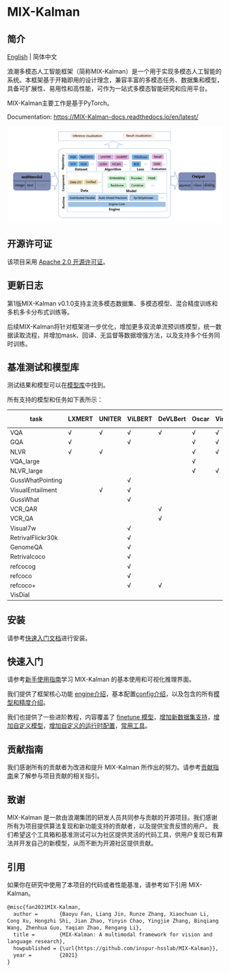 # MIX-Kalman

## 简介

[English](readme.md) | 简体中文

浪潮多模态人工智能框架（简称MIX-Kalman）是一个用于实现多模态人工智能的系统。本框架基于开箱即用的设计理念，兼容丰富的多模态任务、数据集和模型，具备可扩展性、易用性和高性能，可作为一站式多模态智能研究和应用平台。

MIX-Kalman主要工作是基于PyTorch。

Documentation: https://MIX-Kalman-docs.readthedocs.io/en/latest/

![demo_image](resources/0.png)

## 开源许可证

该项目采用 [Apache 2.0 开源许可证](LICENSE)。

## 更新日志

第1版MIX-Kalman v0.1.0支持主流多模态数据集、多模态模型、混合精度训练和多机多卡分布式训练等。

后续MIX-Kalman将针对框架进一步优化，增加更多双流单流预训练模型，统一数据读取流程，并增加mask、回译、无监督等数据增强方法，以及支持多个任务同时训练。

## 基准测试和模型库

测试结果和模型可以在[模型库](docs/getstart/model_zoo.md)中找到。

所有支持的模型和任务如下表所示：

| task              | LXMERT | UNITER | ViLBERT | DeVLBert | Oscar | VinVL | MCAN | LCGN | HGL  | R2C  | VisDial-BERT |
| ----------------- | ------ | ------ | ------- | -------- | ----- | ----- | ---- | ---- | ---- | ---- | ------------ |
| VQA               | √      | √      | √       | √        | √     | √     | √    |      |      |      |              |
| GQA               | √      |        | √       |          | √     | √     |      | √    |      |      |              |
| NLVR              | √      | √      |         |          | √     | √     |      |      |      |      |              |
| VQA_large         |        |        |         |          | √     |       |      |      |      |      |              |
| NLVR_large        |        |        |         |          | √     | √     |      |      |      |      |              |
| GussWhatPointing  |        |        | √       |          |       |       |      |      |      |      |              |
| VisualEntailment  |        | √      | √       |          |       |       |      |      |      |      |              |
| GussWhat          |        |        | √       |          |       |       |      |      |      |      |              |
| VCR_QAR           |        |        |         | √        |       |       |      |      | √    | √    |              |
| VCR_QA            |        |        |         | √        |       |       |      |      | √    | √    |              |
| Visual7w          |        |        | √       |          |       |       |      |      |      |      |              |
| RetrivalFlickr30k |        |        | √       |          |       |       |      |      |      |      |              |
| GenomeQA          |        |        | √       |          |       |       |      |      |      |      |              |
| Retrivalcoco      |        |        | √       |          |       |       |      |      |      |      |              |
| refcocog          |        |        | √       |          |       |       |      |      |      |      |              |
| refcoco           |        |        | √       |          |       |       |      |      |      |      |              |
| refcoco+          |        |        | √       | √        |       |       |      |      |      |      |              |
| VisDial           |        |        |         |          |       |       |      |      |      |      | √            |

## 安装

请参考[快速入门文档](docs/getstart/get_started.md)进行安装。

## 快速入门

请参考[新手使用指南](docs/Quickrun/1_exist_data_model.md)学习 MIX-Kalman 的基本使用和可视化推理界面。

我们提供了框架核心功能 [engine介绍](docs/tutorials/Tutorial-engine.md)，基本配置[config介绍](docs/tutorials/Tutorial1-config.md)，以及包含的所有[模型和精度介绍](docs/getstart/model_zoo.md)。

我们也提供了一些进阶教程，内容覆盖了 [finetune 模型](docs/tutorials/Tutorial6-finetune.md)，[增加新数据集支持](docs/tutorials/Tutorial2-customize_dataset.md)，[增加自定义模型](docs/tutorials/Tutorial3-customize_models.md)，[增加自定义的运行时配置](docs/tutorials/Tutorial4-customize_Schedule_and_Runtime_Settings.md)，[常用工具](docs/log_visualization.md)。

## 贡献指南

我们感谢所有的贡献者为改进和提升 MIX-Kalman 所作出的努力。请参考[贡献指南](CONTRIBUTING.md)来了解参与项目贡献的相关指引。

## 致谢

MIX-Kalman 是一款由浪潮集团的研发人员共同参与贡献的开源项目。我们感谢所有为项目提供算法复现和新功能支持的贡献者，以及提供宝贵反馈的用户。 我们希望这个工具箱和基准测试可以为社区提供灵活的代码工具，供用户复现已有算法并开发自己的新模型，从而不断为开源社区提供贡献。

## 引用

如果你在研究中使用了本项目的代码或者性能基准，请参考如下引用 MIX-Kalman。

```
@misc{fan2021MIX-Kalman,
  author =       {Baoyu Fan, Liang Jin, Runze Zhang, Xiaochuan Li, Cong Xu, Hongzhi Shi, Jian Zhao, Yinyin Chao, Yingjie Zhang, Binqiang Wang, Zhenhua Guo, Yaqian Zhao, Rengang Li},
  title =        {MIX-Kalman: A multimodal framework for vision and language research},
  howpublished = {\url{https://github.com/inspur-hsslab/MIX-Kalman}},
  year =         {2021}
}
```
